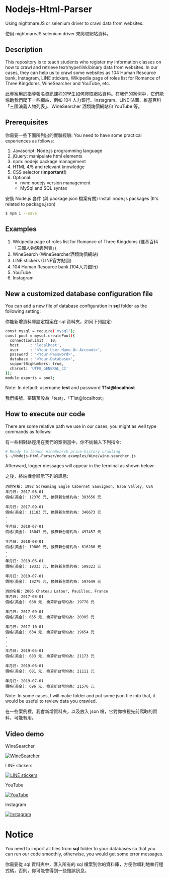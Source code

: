 # Nodejs-Html-Parser
Using nightmareJS or selenium driver to crawl data from websites.

使用 nightmareJS selenium driver 來爬取網站資料。

## Description
This repository is to teach students who register my information classes on how to crawl and retrieve text/hyperlink/binary data from websites. In our cases, they can help us to crawl some websites as 104 Human Resource bank, Instagram, LINE stickers, Wikipedia page of roles list for Romance of Three Kingdoms, WineSearcher and YouTube, etc.

此專案用於指導報名資訊課程的學生如何爬取網站資料。在我們的案例中，它們能協助我們爬下一些網站，例如 104 人力銀行、Instagram、LINE 貼圖、維基百科「三國演義人物列表」、WineSearcher 酒類詢價網站和 YouTube 等。

## Prerequisites
你需要一些下面所列出的實驗經驗:
You need to have some practical experiences as follows:
1. Javascript: Node.js programming language
2. jQuery: manipulate html elements
3. npm: nodejs package management
4. HTML 4/5 and relevant knowledge
5. CSS selector (**important!**)
6. Optional:
   - nvm: nodejs version management
   - MySql and SQL syntax

安裝 Node.js 套件 (與 package.json 檔案有關)
Install node.js packages (It's related to package.json)
```sh
$ npm i --save
```

## Examples
1. Wikipedia page of roles list for Romance of Three Kingdoms (維基百科「三國人物演義列表」)
2. WineSearch (WineSearcher酒類詢價網站)
3. LINE stickers (LINE官方貼圖)
4. 104 Human Resource bank (104人力銀行)
5. YouTube
6. Instagram

## New a customized database configuration file
You can add a new file of database configuration in **sql** folder as the following setting:

你能新增資料庫設定檔案在 sql 資料夾，如同下列設定:
```sh
const mysql = require('mysql');
const pool = mysql.createPool({
  connectionLimit : 10,
  host     : 'localhost',
  user     : '<Your-User-Name-Or-Account>',
  password : '<Your-Password>',
  database : '<Your-Database>',
  supportBigNumbers: true,
  charset: 'UTF8_GENERAL_CI'
});
module.exports = pool;
```
Note: In default: username **test** and password **T1st@localhost** 

我們帳號、密碼預設為「test」、「T1st@localhost」

## How to execute our code
There are some relative path we use in our cases, you might as well type commands as follows:

有一些相對路徑用在我們的案例當中，你不妨輸入下列指令:
```sh
# Ready to launch WineSearch price-history crawling
$ ~/Nodejs-Html-Parser/node examples/Wine/wine-searcher.js
```
Afterward, logger messages will appear in the terminal as shown below:

之後，終端機會顯示下列的訊息:
```
酒的名稱: 1992 Screaming Eagle Cabernet Sauvignon, Napa Valley, USA
年月日: 2017-08-01
價格(美金): 12376 元, 換算新台幣約為: 383656 元

年月日: 2017-09-01
價格(美金): 11183 元, 換算新台幣約為: 346673 元
.
.
年月日: 2018-07-01
價格(美金): 16047 元, 換算新台幣約為: 497457 元

年月日: 2018-08-01
價格(美金): 19880 元, 換算新台幣約為: 616280 元
.
.
年月日: 2019-06-01
價格(美金): 19333 元, 換算新台幣約為: 599323 元

年月日: 2019-07-01
價格(美金): 19279 元, 換算新台幣約為: 597649 元
```

```
酒的名稱: 2006 Chateau Latour, Pauillac, France
年月日: 2017-08-01
價格(美金): 638 元, 換算新台幣約為: 19778 元

年月日: 2017-09-01
價格(美金): 655 元, 換算新台幣約為: 20305 元

年月日: 2017-10-01
價格(美金): 634 元, 換算新台幣約為: 19654 元
.
.
.
年月日: 2019-05-01
價格(美金): 683 元, 換算新台幣約為: 21173 元

年月日: 2019-06-01
價格(美金): 681 元, 換算新台幣約為: 21111 元

年月日: 2019-07-01
價格(美金): 696 元, 換算新台幣約為: 21576 元
```
Note: In some cases, I will make folder and put some json file into that, it would be useful to review data you crawled.

在一些案例裡，我會新增資料夾，以及放入 json 檔，它對你檢視先前爬取的資料，可能有用。

## Video demo
WineSearcher

[![WineSearcher](https://i.ytimg.com/vi/SHmqWvO_ziw/hqdefault.jpg)](https://youtu.be/SHmqWvO_ziw "WineSearch")

LINE stickers

[![LINE stickers](https://i.ytimg.com/vi/SMwI2i5xkck/hqdefault.jpg)](https://youtu.be/SMwI2i5xkck "WineSearch")

YouTube

[![YouTube](https://i.ytimg.com/vi/885WDQjq7Vw/hqdefault.jpg)](https://youtu.be/885WDQjq7Vw "YouTube")

Instagram

[![Instagram](https://i.ytimg.com/vi/wILsmJz25d4/hqdefault.jpg)](https://youtu.be/wILsmJz25d4 "Instagram")

# Notice
You need to import all files from **sql** folder to your databases so that you can run our code smoothly, otherwise, you would get some error messages.

你需要從 sql 資料夾中，匯入所有的 sql 檔案到你的資料庫，方便你順利地執行程式碼，否則，你可能會得到一些錯誤訊息。
